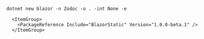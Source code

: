 

`dotnet new blazor -n Zodoc -o . -int None -e `

```
  <ItemGroup>
    <PackageReference Include="BlazorStatic" Version="1.0.0-beta.1" />
  </ItemGroup>
```